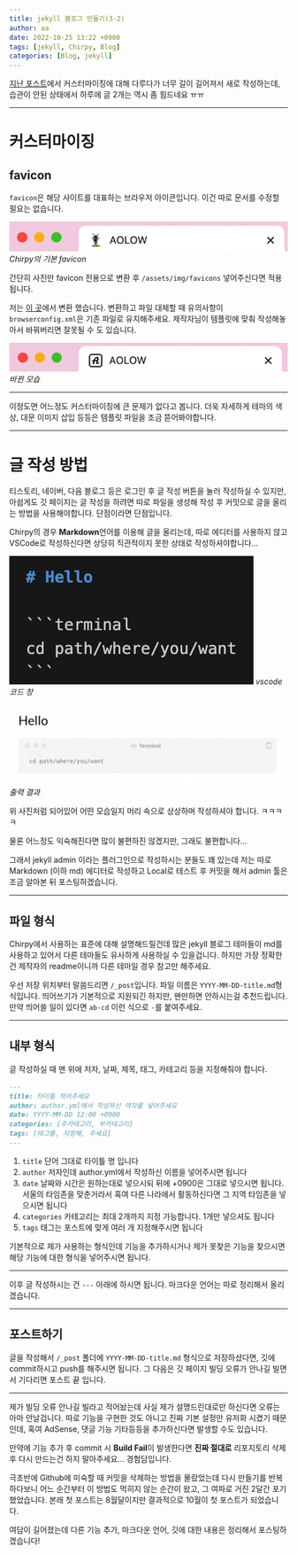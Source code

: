 ```yaml
---
title: jekyll 블로그 만들기(3-2)
author: aa
date: 2022-10-25 13:22 +0900
tags: [jekyll, Chirpy, Blog]
categories: [Blog, jekyll]
---
```


[지난 포스트](https://hoi911.github.io/posts/Blog(3)/)에서 커스터마이징에 대해 다루다가 너무 길이 길어져서 새로 작성하는데, 습관이 안된 상태에서 하루에 글 2개는 역시 좀 힘드네요 ㅠㅠ

---

# 커스터마이징

## favicon

`favicon`은 해당 사이트를 대표하는 브라우저 아이콘입니다. 이건 따로 문서를 수정할 필요는 없습니다.

![favicons_ex](/assets/img/img/22-10/10-25/3.png)
*Chirpy의 기본 favicon*

간단히 사진만 favicon 전용으로 변환 후 `/assets/img/favicons` 넣어주신다면 적용됩니다.

저는 [이 곳](https://realfavicongenerator.net/)에서 변환 했습니다. 변환하고 파일 대체할 때 유의사항이 `browserconfig.xml`은 기존 파일로 유지해주세요. 제작자님이 템플릿에 맞춰 작성해놓아서 바꿔버리면 잘못될 수 도 있습니다.

![favicons_ex_2](/assets/img/img/22-10/10-25/4.png)
*바뀐 모습*

---

이정도면 어느정도 커스터마이징에 큰 문제가 없다고 봅니다. 더욱 자세하게 테마의 색상, 대문 이미지 삽입 등등은 템플릿 파일을 조금 뜯어봐야합니다.

---

# 글 작성 방법

티스토리, 네이버, 다음 블로그 등은 로그인 후 글 작성 버튼을 눌러 작성하실 수 있지만, 아쉽게도 깃 페이지는 글 작성을 하려면 따로 파일을 생성해 작성 후 커밋으로 글을 올리는 방법을 사용해야합니다. 단점이라면 단점입니다.

Chirpy의 경우 **Markdown**언어를 이용해 글을 올리는데, 따로 에디터를 사용하지 않고 VSCode로 작성하신다면 상당히 직관적이지 못한 상태로 작성하셔야합니다… 

![vscode](/assets/img/img/22-10/10-25/5.png)
*vscode 코드 창*

![result](/assets/img/img/22-10/10-25/6.png)
*출력 결과*

위 사진처럼 되어있어 어떤 모습일지 머리 속으로 상상하며 작성하셔야 합니다. ㅋㅋㅋㅋ

물론 어느정도 익숙해진다면 많이 불편하진 않겠지만, 그래도 불편합니다…

그래서 jekyll admin 이라는 플러그인으로 작성하시는 분들도 꽤 있는데 저는 따로 Markdown (이하 md) 에디터로 작성하고 Local로 테스트 후 커밋을 해서 admin 툴은 조금 알아본 뒤 포스팅하겠습니다.

---

## 파일 형식

Chirpy에서 사용하는 표준에 대해 설명해드릴건데 많은 jekyll 블로그 테마들이 md를 사용하고 있어서 다른 테마들도 유사하게 사용하실 수 있을겁니다. 하지만 가장 정확한건 제작자의 readme이니까 다른 테마일 경우 참고만 해주세요.

우선 저장 위치부터 말씀드리면 `/_post`입니다. 파일 이름은 `YYYY-MM-DD-title.md`형식입니다. 띄어쓰기가 기본적으로 지원되긴 하지만, 왠만하면 안하시는걸 추천드립니다. 만약 띄어쓸 일이 있다면 `ab-cd` 이런 식으로 `-`를 붙여주세요.

---

## 내부 형식

글 작성하실 때 맨 위에 저자, 날짜, 제목, 태그, 카테고리 등을 지정해줘야 합니다.

```markdown
---
title: 타이틀 적어주세요
author: author.yml에서 작성하신 약자를 넣어주세요
date: YYYY-MM-DD 12:00 +0900
categories: [주카테고리, 부카테고리]
tags: [태그를, 지정해, 주세요]
---
```

1. `title` 단어 그대로 타이틀 명 입니다
2. `author` 저자인데 author.yml에서 작성하신 이름을 넣어주시면 됩니다
3. `date` 날짜와 시간은 원하는대로 넣으시되 뒤에 +0900은 그대로 넣으시면 됩니다. 서울의 타임존을 맞춘거라서 혹여 다른 나라에서 활동하신다면 그 지역 타임존을 넣으시면 됩니다
4. `categories` 카테고리는 최대 2개까지 지정 가능합니다. 1개만 넣으셔도 됩니다
5. `tags` 태그는 포스트에 맞게 여러 개 지정해주시면 됩니다

기본적으로 제가 사용하는 형식인데 기능을 추가하시거나 제가 못찾은 기능을 찾으시면 해당 기능에 대한 형식을 넣어주시면 됩니다.

---

이후 글 작성하시는 건 `---` 아래에 하시면 됩니다. 마크다운 언어는 따로 정리해서 올리겠습니다.

---

## 포스트하기

글을 작성해서 `/_post` 폴더에 `YYYY-MM-DD-title.md` 형식으로 저장하셨다면, 깃에 commit하시고 push를 해주시면 됩니다. 그 다음은 깃 페이지 빌딩 오류가 안나길 빌면서 기다리면 포스트 끝 입니다.

---



제가 빌딩 오류 안나길 빌라고 적어놨는데 사실 제가 설명드린대로만 하신다면 오류는 아마 안날겁니다. 따로 기능을 구현한 것도 아니고 진짜 기본 설정만 유저화 시켰기 때문인데, 혹여 AdSense, 댓글 기능 기타등등을 추가하신다면 발생할 수도 있습니다.

만약에 기능 추가 후 commit 시 **Build Fail**이 발생한다면 **진짜 절대로** 리포지토리 삭제 후 다시 만드는건 하지 말아주세요… 경험담입니다.

극초반에 Github에 미숙할 때 커밋을 삭제하는 방법을 몰랐었는데 다시 만들기를 반복하다보니 어느 순간부터 이 방법도 먹히지 않는 순간이 왔고, 그 여파로 거진 2달간 포기 했었습니다. 본래 첫 포스트는 8월달이지만 결과적으로 10월이 첫 포스트가 되었습니다.

여담이 길어졌는데 다른 기능 추가, 마크다운 언어, 깃에 대한 내용은 정리해서 포스팅하겠습니다!